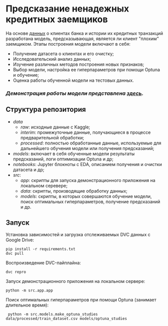 # Предсказание ненадежных кредитных заемщиков

На основе [данных](https://www.kaggle.com/datasets/rikdifos/credit-card-approval-prediction) о клиентах банка
и истории их кредитных транзакций разработана модель, предсказывающая, является ли клиент "плохим" заемщиком.
Этапы построения модели включают в себя:
- Получение датасета о клиентах и его очистку;
- Исследовательский анализ данных;
- Изучение различных методов построения новых признаков;
- Выбор модели, настройка ее гиперпараметров при помощи Optuna и обучение;
- Оценка работы обученной модели на тестовых данных.

### **_Демонстрация работы модели представлена [здесь](https://huggingface.co/spaces/SoooSlooow/CreditCardsApp)._**

## Структура репозитория

* _data_
    + _raw_: исходные данные c Kaggle;
    + _interim_: промежуточные данные, получающиеся в процессе предварительной обработки;
    + _processed_: полностью обработанные данные, используемые для дальнейшего обучения модели или получения
  предсказаний;
* _models_: включает в себя обученные модели результаты предсказаний, логи оптимизации Optuna и др; 
* _notebooks_: Jupyter блокноты с EDA, описанием получения и очистки датасета и др;
* _src_:
    + _app_: скрипты для запуска демонстрационного приложения на локальном серевере;
    + _data_: скрипты, производящие обработку данных;
    + _models_: скрипты, в которых совершаются обучение модели, поиск оптимальных гиперпараметров,
получение предсказаний и др.

## Запуск

Установка зависимостей и загрузка отслеживаемых DVC данных с Google Drive:

`pip install -r requirements.txt`  
`dvc pull`

Воспроизведение DVC-пайплайна:

`dvc repro`

Запуск демонстрационного приложения на локальном сервере:

`python -m src.app.app`

Поиск оптимальных гиперпараметров при помощи Optuna (занимает длительное время):

` python -m src.models.make_optuna_studies data/processed/train_dataset.csv models/optuna_studies`
    